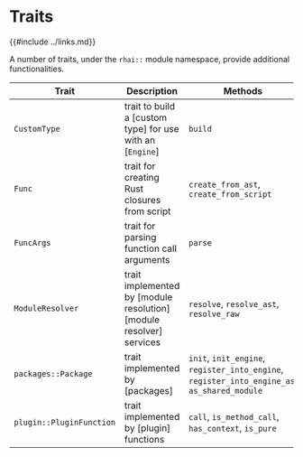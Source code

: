 Traits
======

{{#include ../links.md}}

A number of traits, under the `rhai::` module namespace, provide additional functionalities.

| Trait                    | Description                                                        | Methods                                                                                      |
| ------------------------ | ------------------------------------------------------------------ | -------------------------------------------------------------------------------------------- |
| `CustomType`             | trait to build a [custom type] for use with an [`Engine`]          | `build`                                                                                      |
| `Func`                   | trait for creating Rust closures from script                       | `create_from_ast`, `create_from_script`                                                      |
| `FuncArgs`               | trait for parsing function call arguments                          | `parse`                                                                                      |
| `ModuleResolver`         | trait implemented by [module resolution][module resolver] services | `resolve`, `resolve_ast`, `resolve_raw`                                                      |
| `packages::Package`      | trait implemented by [packages]                                    | `init`, `init_engine`, `register_into_engine`, `register_into_engine_as`, `as_shared_module` |
| `plugin::PluginFunction` | trait implemented by [plugin] functions                            | `call`, `is_method_call`, `has_context`, `is_pure`                                           |
